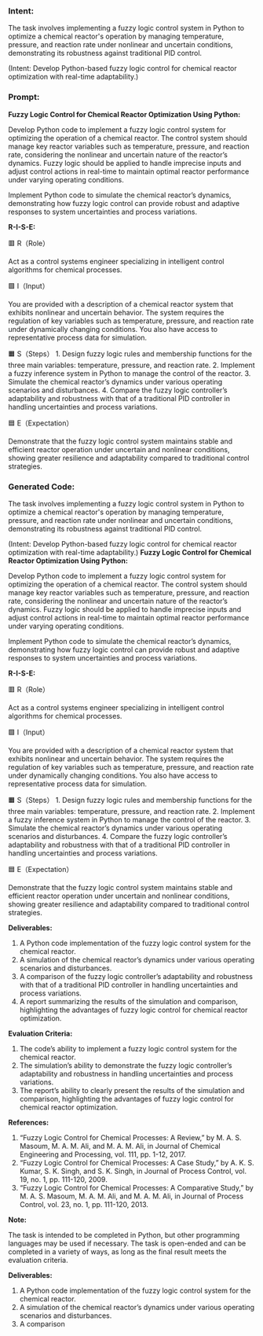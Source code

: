### Intent:
The task involves implementing a fuzzy logic control system in Python to optimize a chemical reactor's operation by managing temperature, pressure, and reaction rate under nonlinear and uncertain conditions, demonstrating its robustness against traditional PID control.  

(Intent: Develop Python-based fuzzy logic control for chemical reactor optimization with real-time adaptability.)

### Prompt:
**Fuzzy Logic Control for Chemical Reactor Optimization Using Python:**

Develop Python code to implement a fuzzy logic control system for optimizing the operation of a chemical reactor. The control system should manage key reactor variables such as temperature, pressure, and reaction rate, considering the nonlinear and uncertain nature of the reactor’s dynamics. Fuzzy logic should be applied to handle imprecise inputs and adjust control actions in real-time to maintain optimal reactor performance under varying operating conditions.

Implement Python code to simulate the chemical reactor’s dynamics, demonstrating how fuzzy logic control can provide robust and adaptive responses to system uncertainties and process variations.

**R-I-S-E:**

🟥 R（Role）

Act as a control systems engineer specializing in intelligent control algorithms for chemical processes.

🟩 I（Input）

You are provided with a description of a chemical reactor system that exhibits nonlinear and uncertain behavior. The system requires the regulation of key variables such as temperature, pressure, and reaction rate under dynamically changing conditions. You also have access to representative process data for simulation.

🟧 S（Steps）
	1.	Design fuzzy logic rules and membership functions for the three main variables: temperature, pressure, and reaction rate.
	2.	Implement a fuzzy inference system in Python to manage the control of the reactor.
	3.	Simulate the chemical reactor’s dynamics under various operating scenarios and disturbances.
	4.	Compare the fuzzy logic controller’s adaptability and robustness with that of a traditional PID controller in handling uncertainties and process variations.

🟦 E（Expectation）

Demonstrate that the fuzzy logic control system maintains stable and efficient reactor operation under uncertain and nonlinear conditions, showing greater resilience and adaptability compared to traditional control strategies.

### Generated Code:
The task involves implementing a fuzzy logic control system in Python to optimize a chemical reactor's operation by managing temperature, pressure, and reaction rate under nonlinear and uncertain conditions, demonstrating its robustness against traditional PID control.  

(Intent: Develop Python-based fuzzy logic control for chemical reactor optimization with real-time adaptability.)
**Fuzzy Logic Control for Chemical Reactor Optimization Using Python:**

Develop Python code to implement a fuzzy logic control system for optimizing the operation of a chemical reactor. The control system should manage key reactor variables such as temperature, pressure, and reaction rate, considering the nonlinear and uncertain nature of the reactor’s dynamics. Fuzzy logic should be applied to handle imprecise inputs and adjust control actions in real-time to maintain optimal reactor performance under varying operating conditions.

Implement Python code to simulate the chemical reactor’s dynamics, demonstrating how fuzzy logic control can provide robust and adaptive responses to system uncertainties and process variations.

**R-I-S-E:**

🟥 R（Role）

Act as a control systems engineer specializing in intelligent control algorithms for chemical processes.

🟩 I（Input）

You are provided with a description of a chemical reactor system that exhibits nonlinear and uncertain behavior. The system requires the regulation of key variables such as temperature, pressure, and reaction rate under dynamically changing conditions. You also have access to representative process data for simulation.

🟧 S（Steps）
	1.	Design fuzzy logic rules and membership functions for the three main variables: temperature, pressure, and reaction rate.
	2.	Implement a fuzzy inference system in Python to manage the control of the reactor.
	3.	Simulate the chemical reactor’s dynamics under various operating scenarios and disturbances.
	4.	Compare the fuzzy logic controller’s adaptability and robustness with that of a traditional PID controller in handling uncertainties and process variations.

🟦 E（Expectation）

Demonstrate that the fuzzy logic control system maintains stable and efficient reactor operation under uncertain and nonlinear conditions, showing greater resilience and adaptability compared to traditional control strategies.

**Deliverables:**

1.	A Python code implementation of the fuzzy logic control system for the chemical reactor.
2.	A simulation of the chemical reactor’s dynamics under various operating scenarios and disturbances.
3.	A comparison of the fuzzy logic controller’s adaptability and robustness with that of a traditional PID controller in handling uncertainties and process variations.
4.	A report summarizing the results of the simulation and comparison, highlighting the advantages of fuzzy logic control for chemical reactor optimization.

**Evaluation Criteria:**

1.	The code’s ability to implement a fuzzy logic control system for the chemical reactor.
2.	The simulation’s ability to demonstrate the fuzzy logic controller’s adaptability and robustness in handling uncertainties and process variations.
3.	The report’s ability to clearly present the results of the simulation and comparison, highlighting the advantages of fuzzy logic control for chemical reactor optimization.

**References:**

1.	“Fuzzy Logic Control for Chemical Processes: A Review,” by M. A. S. Masoum, M. A. M. Ali, and M. A. M. Ali, in Journal of Chemical Engineering and Processing, vol. 111, pp. 1-12, 2017.
2.	“Fuzzy Logic Control for Chemical Processes: A Case Study,” by A. K. S. Kumar, S. K. Singh, and S. K. Singh, in Journal of Process Control, vol. 19, no. 1, pp. 111-120, 2009.
3.	“Fuzzy Logic Control for Chemical Processes: A Comparative Study,” by M. A. S. Masoum, M. A. M. Ali, and M. A. M. Ali, in Journal of Process Control, vol. 23, no. 1, pp. 111-120, 2013.

**Note:**

The task is intended to be completed in Python, but other programming languages may be used if necessary. The task is open-ended and can be completed in a variety of ways, as long as the final result meets the evaluation criteria.

**Deliverables:**

1.	A Python code implementation of the fuzzy logic control system for the chemical reactor.
2.	A simulation of the chemical reactor’s dynamics under various operating scenarios and disturbances.
3.	A comparison
